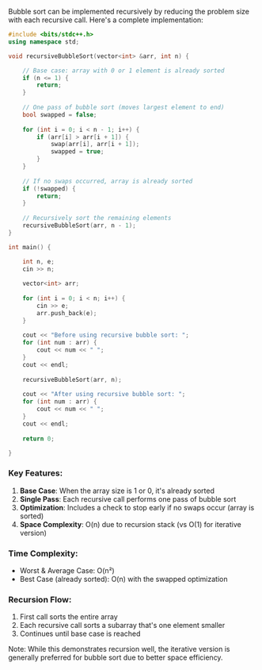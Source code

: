 Bubble sort can be implemented recursively by reducing the problem size with each recursive call. Here's a complete implementation:

```cpp
#include <bits/stdc++.h>
using namespace std;

void recursiveBubbleSort(vector<int> &arr, int n) {

	// Base case: array with 0 or 1 element is already sorted
	if (n <= 1) {
		return;
	}
	
	// One pass of bubble sort (moves largest element to end)
	bool swapped = false;
	
	for (int i = 0; i < n - 1; i++) {
		if (arr[i] > arr[i + 1]) {
			swap(arr[i], arr[i + 1]);
			swapped = true;
		}
	}
	
	// If no swaps occurred, array is already sorted
	if (!swapped) {
		return; 
	}
	
	// Recursively sort the remaining elements
	recursiveBubbleSort(arr, n - 1);
}

int main() {

	int n, e;
	cin >> n;
	
	vector<int> arr;
	
	for (int i = 0; i < n; i++) {
		cin >> e;
		arr.push_back(e);
	}
	
	cout << "Before using recursive bubble sort: ";
	for (int num : arr) {
		cout << num << " ";
	}
	cout << endl;
	
	recursiveBubbleSort(arr, n);
	
	cout << "After using recursive bubble sort: ";
	for (int num : arr) {
		cout << num << " ";
	}
	cout << endl;
	
	return 0;

}
```

### Key Features:

1. **Base Case**: When the array size is 1 or 0, it's already sorted
2. **Single Pass**: Each recursive call performs one pass of bubble sort
3. **Optimization**: Includes a check to stop early if no swaps occur (array is sorted)
4. **Space Complexity**: O(n) due to recursion stack (vs O(1) for iterative version)

### Time Complexity:
- Worst & Average Case: O(n²)
- Best Case (already sorted): O(n) with the swapped optimization

### Recursion Flow:
1. First call sorts the entire array
2. Each recursive call sorts a subarray that's one element smaller
3. Continues until base case is reached

Note: While this demonstrates recursion well, the iterative version is generally preferred for bubble sort due to better space efficiency.